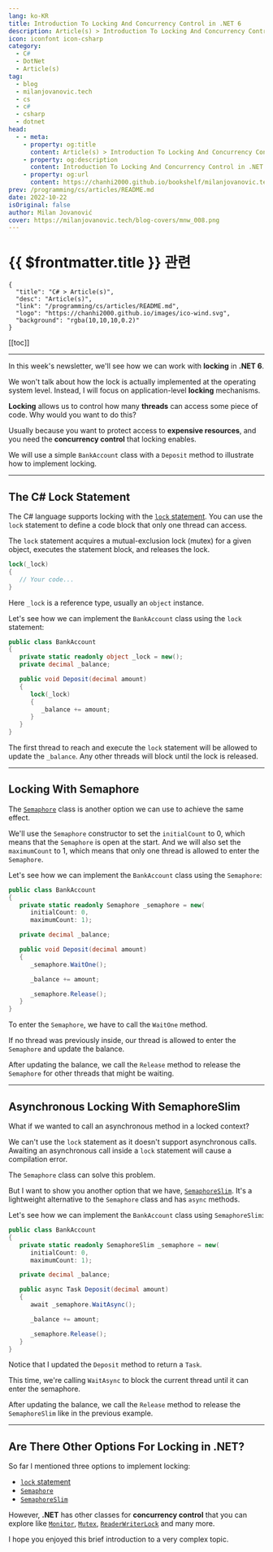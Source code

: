 ```yaml
---
lang: ko-KR
title: Introduction To Locking And Concurrency Control in .NET 6
description: Article(s) > Introduction To Locking And Concurrency Control in .NET 6
icon: iconfont icon-csharp
category: 
  - C#
  - DotNet
  - Article(s)
tag: 
  - blog
  - milanjovanovic.tech
  - cs
  - c#
  - csharp
  - dotnet
head:
  - - meta:
    - property: og:title
      content: Article(s) > Introduction To Locking And Concurrency Control in .NET 6
    - property: og:description
      content: Introduction To Locking And Concurrency Control in .NET 6
    - property: og:url
      content: https://chanhi2000.github.io/bookshelf/milanjovanovic.tech/introduction-to-locking-and-concurrency-control-in-dotnet-6.html
prev: /programming/cs/articles/README.md
date: 2022-10-22
isOriginal: false
author: Milan Jovanović
cover: https://milanjovanovic.tech/blog-covers/mnw_008.png
---
```


# {{ $frontmatter.title }} 관련

```component VPCard
{
  "title": "C# > Article(s)",
  "desc": "Article(s)",
  "link": "/programming/cs/articles/README.md",
  "logo": "https://chanhi2000.github.io/images/ico-wind.svg",
  "background": "rgba(10,10,10,0.2)"
}
```

[[toc]]

---

<SiteInfo
  name="Introduction To Locking And Concurrency Control in .NET 6"
  desc="In this week's newsletter, we'll see how we can work with locking in .NET 6. We won't talk about how the lock is actually implemented at the operating system level. We will focus on application-level locking mechanisms instead. Locking allows us to control how many threads can access some piece of code. Why would you want to do this?"
  url="https://milanjovanovic.tech/blog/introduction-to-locking-and-concurrency-control-in-dotnet-6/"
  logo="https://milanjovanovic.tech/profile_favicon.png"
  preview="https://milanjovanovic.tech/blog-covers/mnw_008.png"/>

In this week's newsletter, we'll see how we can work with **locking** in **.NET 6**.

We won't talk about how the lock is actually implemented at the operating system level. Instead, I will focus on application-level **locking** mechanisms.

**Locking** allows us to control how many **threads** can access some piece of code. Why would you want to do this?

Usually because you want to protect access to **expensive resources**, and you need the **concurrency control** that locking enables.

We will use a simple `BankAccount` class with a `Deposit` method to illustrate how to implement locking.

---

## The C# Lock Statement

The C# language supports locking with the [<FontIcon icon="fa-brands fa-microsoft"/>`lock` statement](https://learn.microsoft.com/en-us/dotnet/csharp/language-reference/statements/lock). You can use the `lock` statement to define a code block that only one thread can access.

The `lock` statement acquires a mutual-exclusion lock (mutex) for a given object, executes the statement block, and releases the lock.

```cs
lock(_lock)
{
   // Your code...
}
```

Here `_lock` is a reference type, usually an `object` instance.

Let's see how we can implement the `BankAccount` class using the `lock` statement:

```cs
public class BankAccount
{
   private static readonly object _lock = new();
   private decimal _balance;

   public void Deposit(decimal amount)
   {
      lock(_lock)
      {
         _balance += amount;
      }
   }
}
```

The first thread to reach and execute the `lock` statement will be allowed to update the `_balance`. Any other threads will block until the lock is released.

---

## Locking With Semaphore

The [<FontIcon icon="fa-brands fa-microsoft"/>`Semaphore`](https://learn.microsoft.com/en-us/dotnet/api/system.threading.semaphore?view=net-6.0) class is another option we can use to achieve the same effect.

We'll use the `Semaphore` constructor to set the `initialCount` to 0, which means that the `Semaphore` is open at the start. And we will also set the `maximumCount` to 1, which means that only one thread is allowed to enter the `Semaphore`.

Let's see how we can implement the `BankAccount` class using the `Semaphore`:

```cs
public class BankAccount
{
   private static readonly Semaphore _semaphore = new(
      initialCount: 0,
      maximumCount: 1);

   private decimal _balance;

   public void Deposit(decimal amount)
   {
      _semaphore.WaitOne();

      _balance += amount;

      _semaphore.Release();
   }
}
```

To enter the `Semaphore`, we have to call the `WaitOne` method.

If no thread was previously inside, our thread is allowed to enter the `Semaphore` and update the balance.

After updating the balance, we call the `Release` method to release the `Semaphore` for other threads that might be waiting.

---

## Asynchronous Locking With SemaphoreSlim

What if we wanted to call an asynchronous method in a locked context?

We can't use the `lock` statement as it doesn't support asynchronous calls. Awaiting an asynchronous call inside a `lock` statement will cause a compilation error.

The `Semaphore` class can solve this problem.

But I want to show you another option that we have, [<FontIcon icon="fa-brands fa-microsoft"/>`SemaphoreSlim`](https://learn.microsoft.com/en-us/dotnet/api/system.threading.semaphoreslim?view=net-6.0). It's a lightweight alternative to the `Semaphore` class and has `async` methods.

Let's see how we can implement the `BankAccount` class using `SemaphoreSlim`:

```cs
public class BankAccount
{
   private static readonly SemaphoreSlim _semaphore = new(
      initialCount: 0,
      maximumCount: 1);

   private decimal _balance;

   public async Task Deposit(decimal amount)
   {
      await _semaphore.WaitAsync();

      _balance += amount;

      _semaphore.Release();
   }
}
```

Notice that I updated the `Deposit` method to return a `Task`.

This time, we're calling `WaitAsync` to block the current thread until it can enter the semaphore.

After updating the balance, we call the `Release` method to release the `SemaphoreSlim` like in the previous example.

---

## Are There Other Options For Locking in .NET?

So far I mentioned three options to implement locking:

- [`lock` statement](#the-c-lock-statement)
- [`Semaphore`](#locking-with-semaphore)
- [`SemaphoreSlim`](#asynchronous-locking-with-semaphoreslim)

However, **.NET** has other classes for **concurrency control** that you can
explore like [<FontIcon icon="fa-brands fa-microsoft"/>`Monitor`](https://learn.microsoft.com/en-us/dotnet/api/system.threading.monitor?view=net-6.0), [<FontIcon icon="fa-brands fa-microsoft"/>`Mutex`](https://learn.microsoft.com/en-us/dotnet/api/system.threading.mutex?view=net-6.0), [<FontIcon icon="fa-brands fa-microsoft"/>`ReaderWriterLock`](https://learn.microsoft.com/en-us/dotnet/api/system.threading.readerwriterlock?view=net-6.0) and many more.

I hope you enjoyed this brief introduction to a very complex topic.

